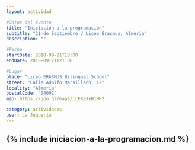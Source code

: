 ```yaml
---
layout: actividad

#Datos del Evento
title: "Iniciación a la programación"
subtitle: "21 de Septiembre / Liceo Erasmus, Almería"
description: ""

#Fecha
startDate: 2018-09-21T18:00
endDate: 2018-09-21T21:00

#Lugar
place: "Liceo ERASMUS Bilingual School"
street: "Calle Adolfo Marsillach, 12"
locality: "Almería"
postalCode: "04002"
map: https://goo.gl/maps/ccEReJxB1HH2

category: actividades
user: La Jaquería
---
```


{% include iniciacion-a-la-programacion.md %}
---

